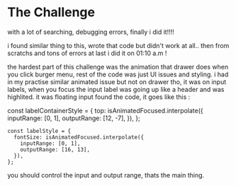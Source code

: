 # The Challenge



with a lot of searching, debugging errors, finally i did it!!!!

i found similar thing to this, wrote that code but didn't work at all..
then from scratchs and tons of errors at last i did it  on 01:10 a.m !

the hardest part of this challenge was the animation that drawer does when you click burger menu,
rest of the code was just UI issues and styling. i had in my practise similar animated issue but not 
on drawer tho, it was on input labels, when you focus the input label was going up like a header and 
was highlited. it was floating input found the code, it goes like this : 

const labelContainerStyle = {
      top: isAnimatedFocused.interpolate({
        inputRange: [0, 1],
        outputRange: [12, -7],
      }),
    };

    const labelStyle = {
      fontSize: isAnimatedFocused.interpolate({
        inputRange: [0, 1],
        outputRange: [16, 13],
      }),
    };
you should control the input and output range, thats the main thing.